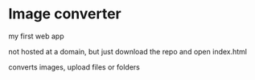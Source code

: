 # Image converter

my first web app

not hosted at a domain, but just download the repo and open index.html

converts images, upload files or folders
